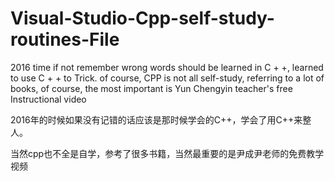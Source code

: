# Visual-Studio-Cpp-self-study-routines-File

2016 time if not remember wrong words should be learned in C + +, learned to use C + + to Trick.
of course, CPP is not all self-study, referring to a lot of books, of course, the most important is Yun Chengyin teacher's free Instructional video


2016年的时候如果没有记错的话应该是那时候学会的C++，学会了用C++来整人。


当然cpp也不全是自学，参考了很多书籍，当然最重要的是尹成尹老师的免费教学视频


